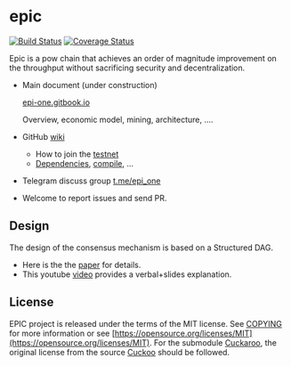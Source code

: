 # epic

[![Build Status](https://travis-ci.com/EPI-ONE/epic.svg?token=xx2m4HADP8ipz4gYg3xd&branch=master)](https://travis-ci.com/EPI-ONE/epic)
[![Coverage Status](https://coveralls.io/repos/github/EPI-ONE/epic/badge.svg?branch=master&t=OvdAhL)](https://coveralls.io/github/EPI-ONE/epic?branch=master)

Epic is a pow chain that achieves an order of magnitude improvement on the throughput without sacrificing  security and decentralization. 

-   Main document (under construction)

    [epi-one.gitbook.io](https://epi-one.gitbook.io/epic/)
    
    Overview, economic model, mining, architecture, ....

-   GitHub [wiki](https://github.com/EPI-ONE/epic/wiki)
    -   How to join the [testnet](https://github.com/EPI-ONE/epic/wiki/Testnet)
    -   [Dependencies](https://github.com/EPI-ONE/epic/wiki/Installation-of-dependencies), [compile](https://github.com/EPI-ONE/epic/wiki/Compile-and-run), ...
-   Telegram discuss group [t.me/epi_one](https://t.me/epi_one)
-   Welcome to report issues and send PR.

## Design

The design of the consensus mechanism is based on a Structured DAG. 

-   Here is the the [paper](https://arxiv.org/abs/1901.02755) for details.
-   This youtube [video](https://youtu.be/UEeYkIvl6dA) provides a verbal+slides explanation. 

## License

EPIC project is released under the terms of the MIT license. See [COPYING](COPYING) for more
information or see [https://opensource.org/licenses/MIT](https://opensource.org/licenses/MIT). For the submodule [Cuckaroo](src/cuckaroo), the original license from the source [Cuckoo](https://github.com/tromp/cuckoo/blob/master/LICENSE.txt) should be followed.
